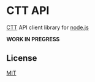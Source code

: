 CTT API
=======
[CTT](http://www.ctt.pt/) API client library for [node.js](http://nodejs.org)

**WORK IN PREGRESS**

## License
[MIT](https://github.com/efernandesng/ctt/blob/master/LICENSE.md)